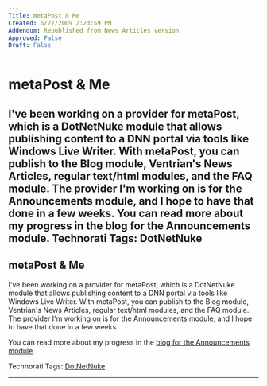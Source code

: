 ```yaml
---
Title: metaPost & Me
Created: 6/27/2009 2:23:59 PM
Addendum: Republished from News Articles version
Approved: False
Draft: False
---
```

# metaPost & Me
I've been working on a provider for metaPost, which is a DotNetNuke module that allows publishing content to a DNN portal via tools like Windows Live Writer. With metaPost, you can publish to the Blog module, Ventrian's News Articles, regular text/html modules, and the FAQ module. The provider I'm working on is for the Announcements module, and I hope to have that done in a few weeks.  You can read more about my progress in the blog for the Announcements module.  Technorati Tags: DotNetNuke
---

## metaPost & Me


I've been working on a provider for metaPost, which is a DotNetNuke module that allows publishing content to a DNN portal via tools like Windows Live Writer. With metaPost, you can publish to the Blog module, Ventrian's News Articles, regular text/html modules, and the FAQ module. The provider I'm working on is for the Announcements module, and I hope to have that done in a few weeks.



You can read more about my progress in the [blog for the Announcements module](http://dnn.itcrossing.com/metaPostTeamBlog/tabid/258/BlogID/28/Default.aspx).


Technorati Tags: [DotNetNuke](http://technorati.com/tags/DotNetNuke)




---

